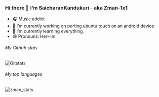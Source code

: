 ### Hi there 👋 I’m SaicharanKandukuri - aka Zman-1x1

- 🎧 Music addict
- 🔭 I’m currently working on porting ubuntu touch on an android device
- 🌱 I’m currently learning everything.
- 😄 Pronouns: He/Him


###### My Github stats
![Gitstats](https://github-readme-stats1.saicharankandukuri.vercel.app/api?username=SaicharanKandukuri)

###### My top languages
![zman_stats](https://github-readme-stats1.saicharankandukuri.vercel.app/api/top-langs/?username=SaicharanKandukuri)

<!--
**SaicharanKandukuri/SaicharanKandukuri** is a ✨ _special_ ✨ repository because its `README.md` (this file) appears on your GitHub profile.

Here are some ideas to get you started:

- 🔭 I’m currently working on ...
- 🌱 I’m currently learning ...
- 👯 I’m looking to collaborate on ...
- 🤔 I’m looking for help with ...
- 💬 Ask me about ...
- 📫 How to reach me: ...
- 😄 Pronouns: ...
- ⚡ Fun fact: ...
-->

